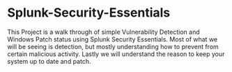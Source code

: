 # Splunk-Security-Essentials
This Project is a walk through of simple Vulnerability Detection and Windows Patch status using Splunk Security Essentials. Most of what we will be seeing is  detection, but mostly understanding how to prevent from certain malicious activity. Lastly we will understand the reason to keep your system up to date and patch.
